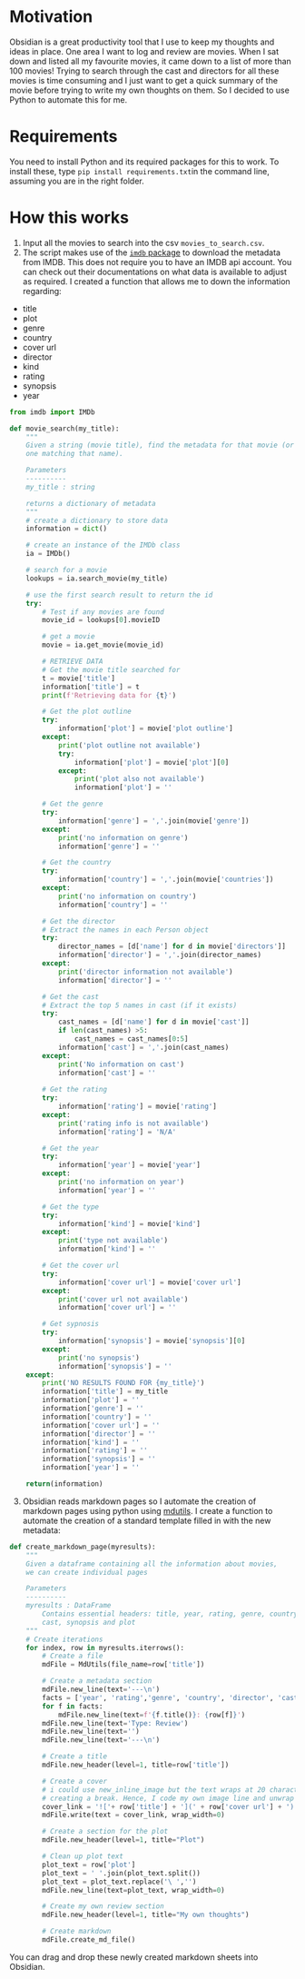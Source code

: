 # Motivation
Obsidian is a great productivity tool that I use to keep my thoughts and ideas in place. One area I want to log and review are movies. When I sat down and listed all my favourite movies, it came down to a list of more than 100 movies! Trying to search through the cast and directors for all these movies is time consuming and I just want to get a quick summary of the movie before trying to write my own thoughts on them. So I decided to use Python to automate this for me. 

# Requirements
You need to install Python and its required packages for this to work. To install these, type `pip install requirements.txt`in the command line, assuming you are in the right folder. 

# How this works
1. Input all the movies to search into the csv `movies_to_search.csv`. 
2. The script makes use of the [`imdb` package](https://imdbpy.github.io/) to download the metadata from IMDB. This does not require you to have an IMDB api account. You can check out their documentations on what data is available to adjust as required. I created a function that allows me to down the information regarding:
- title
- plot
- genre
- country
- cover url
- director
- kind
- rating
- synopsis
- year

```python
from imdb import IMDb

def movie_search(my_title):
    """
    Given a string (movie title), find the metadata for that movie (or the closest
    one matching that name).

    Parameters
    ----------
    my_title : string

    returns a dictionary of metadata
    """
    # create a dictionary to store data
    information = dict()

    # create an instance of the IMDb class
    ia = IMDb()

    # search for a movie
    lookups = ia.search_movie(my_title)

    # use the first search result to return the id
    try:
        # Test if any movies are found
        movie_id = lookups[0].movieID

        # get a movie
        movie = ia.get_movie(movie_id)

        # RETRIEVE DATA
        # Get the movie title searched for
        t = movie['title']
        information['title'] = t
        print(f'Retrieving data for {t}')

        # Get the plot outline
        try:
            information['plot'] = movie['plot outline']
        except:
            print('plot outline not available')
            try:
                information['plot'] = movie['plot'][0]
            except:
                print('plot also not available')
                information['plot'] = ''

        # Get the genre
        try:
            information['genre'] = ','.join(movie['genre'])
        except:
            print('no information on genre')
            information['genre'] = ''

        # Get the country
        try:
            information['country'] = ','.join(movie['countries'])
        except:
            print('no information on country')
            information['country'] = ''

        # Get the director
        # Extract the names in each Person object
        try:
            director_names = [d['name'] for d in movie['directors']]
            information['director'] = ','.join(director_names)
        except:
            print('director information not available')
            information['director'] = ''

        # Get the cast
        # Extract the top 5 names in cast (if it exists)
        try:
            cast_names = [d['name'] for d in movie['cast']]
            if len(cast_names) >5:
                cast_names = cast_names[0:5]
            information['cast'] = ','.join(cast_names)
        except:
            print('No information on cast')
            information['cast'] = ''
        
        # Get the rating
        try:
            information['rating'] = movie['rating']
        except:
            print('rating info is not available')
            information['rating'] = 'N/A'

        # Get the year
        try:
            information['year'] = movie['year']
        except:
            print('no information on year')
            information['year'] = ''

        # Get the type
        try:
            information['kind'] = movie['kind']
        except:
            print('type not available')
            information['kind'] = ''

        # Get the cover url
        try:
            information['cover url'] = movie['cover url']
        except:
            print('cover url not available')
            information['cover url'] = ''

        # Get sypnosis
        try:
            information['synopsis'] = movie['synopsis'][0]
        except:
            print('no synopsis')
            information['synopsis'] = ''
    except:
        print('NO RESULTS FOUND FOR {my_title}')
        information['title'] = my_title
        information['plot'] = ''
        information['genre'] = ''
        information['country'] = ''
        information['cover url'] = ''
        information['director'] = ''
        information['kind'] = ''
        information['rating'] = ''
        information['synopsis'] = ''
        information['year'] = ''

    return(information)
```

3. Obsidian reads markdown pages so I automate the creation of markdown pages using python using [mdutils](https://pypi.org/project/mdutils/). I create a function to automate the creation of a standard template filled in with the new metadata:

```python
def create_markdown_page(myresults):
    """
    Given a dataframe containing all the information about movies, 
    we can create individual pages

    Parameters
    ----------
    myresults : DataFrame
        Contains essential headers: title, year, rating, genre, country, director
        cast, synopsis and plot
    """
    # Create iterations
    for index, row in myresults.iterrows():
        # Create a file
        mdFile = MdUtils(file_name=row['title'])

        # Create a metadata section
        mdFile.new_line(text='---\n')
        facts = ['year', 'rating','genre', 'country', 'director', 'cast']
        for f in facts:
            mdFile.new_line(text=f'{f.title()}: {row[f]}')
        mdFile.new_line(text='Type: Review')
        mdFile.new_line(text='')
        mdFile.new_line(text='---\n')

        # Create a title
        mdFile.new_header(level=1, title=row['title'])

        # Create a cover
        # i could use new_inline_image but the text wraps at 20 characters
        # creating a break. Hence, I code my own image line and unwrap it
        cover_link = '!['+ row['title'] + '](' + row['cover url'] + ')'
        mdFile.write(text = cover_link, wrap_width=0)

        # Create a section for the plot
        mdFile.new_header(level=1, title="Plot")

        # Clean up plot text
        plot_text = row['plot']
        plot_text = ' '.join(plot_text.split())
        plot_text = plot_text.replace('\ ','')
        mdFile.new_line(text=plot_text, wrap_width=0)

        # Create my own review section
        mdFile.new_header(level=1, title="My own thoughts")

        # Create markdown
        mdFile.create_md_file()
```

You can drag and drop these newly created markdown sheets into Obsidian. 
